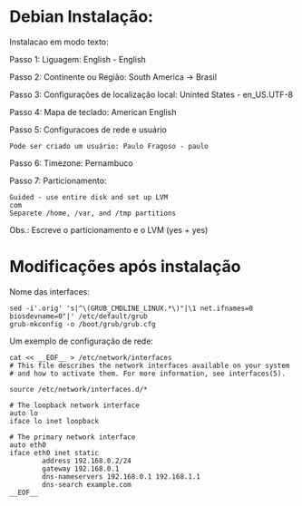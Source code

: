 # Debian Instalação:

Instalacao em modo texto:

Passo 1: Liguagem: English - English

Passo 2: Continente ou Região: South America -> Brasil

Passo 3: Configurações de localização local: Uninted States - en_US.UTF-8

Passo 4: Mapa de teclado: American English

Passo 5: Configuracoes de rede e usuário

	Pode ser criado um usuário: Paulo Fragoso - paulo

Passo 6: Timezone: Pernambuco

Passo 7: Particionamento:

	Guided - use entire disk and set up LVM
	com 
	Separete /home, /var, and /tmp partitions

Obs.: Escreve o particionamento e o LVM (yes + yes)

# Modificações após instalação

Nome das interfaces:

	sed -i'.orig' 's|^\(GRUB_CMDLINE_LINUX.*\)"|\1 net.ifnames=0 biosdevname=0"|' /etc/default/grub
	grub-mkconfig -o /boot/grub/grub.cfg

Um exemplo de configuração de rede:

	cat << __EOF__ > /etc/network/interfaces
	# This file describes the network interfaces available on your system
	# and how to activate them. For more information, see interfaces(5).
	
	source /etc/network/interfaces.d/*
	
	# The loopback network interface
	auto lo
	iface lo inet loopback
	
	# The primary network interface
	auto eth0
	iface eth0 inet static
        	address 192.168.0.2/24
        	gateway 192.168.0.1
        	dns-nameservers 192.168.0.1 192.168.1.1
        	dns-search example.com
	__EOF__
